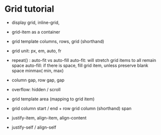 # Grid tutorial
* display grid, inline-grid,
* grid-item as a container
* grid template columns, rows, grid (shorthand)
* grid unit: px, em, auto, fr
* repeat() : auto-fit vs auto-fill
    auto-fit: will stretch grid items to all remain space
    auto-fill: if there is space, fill grid item, unless preserve blank space
    minmax( min, max)
* column gap, row gap, gap
* overflow: hidden / scroll

* grid template area (mapping to grid item)
* grid column start / end  + row
    grid column (shorthand)
    span

* justify-item, align-item, align-content
* justify-self / align-self
